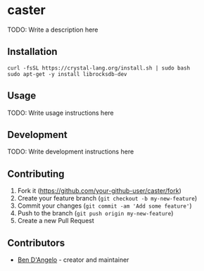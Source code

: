 # caster

TODO: Write a description here

## Installation

```
curl -fsSL https://crystal-lang.org/install.sh | sudo bash
sudo apt-get -y install librocksdb-dev
```

## Usage

TODO: Write usage instructions here

## Development

TODO: Write development instructions here

## Contributing

1. Fork it (<https://github.com/your-github-user/caster/fork>)
2. Create your feature branch (`git checkout -b my-new-feature`)
3. Commit your changes (`git commit -am 'Add some feature'`)
4. Push to the branch (`git push origin my-new-feature`)
5. Create a new Pull Request

## Contributors

- [Ben D'Angelo](https://github.com/your-github-user) - creator and maintainer
